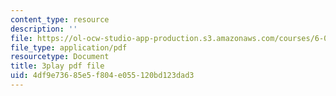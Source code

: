 ```yaml
---
content_type: resource
description: ''
file: https://ol-ocw-studio-app-production.s3.amazonaws.com/courses/6-042j-mathematics-for-computer-science-spring-2015/4df9e73685e5f804e055120bd123dad3_L5uBeAGJV1k.pdf
file_type: application/pdf
resourcetype: Document
title: 3play pdf file
uid: 4df9e736-85e5-f804-e055-120bd123dad3
---
```

